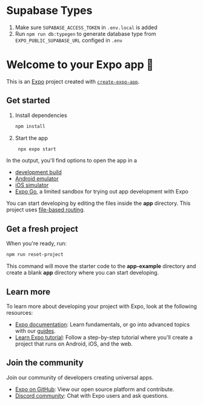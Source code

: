 # Supabase Types

1. Make sure `SUPABASE_ACCESS_TOKEN` in `.env.local` is added
2. Run `npm run db:typegen` to generate database type from
   `EXPO_PUBLIC_SUPABASE_URL` configed in `.env`

# Welcome to your Expo app 👋

This is an [Expo](https://expo.dev) project created with
[`create-expo-app`](https://www.npmjs.com/package/create-expo-app).

## Get started

1. Install dependencies

    ```bash
    npm install
    ```

2. Start the app

    ```bash
     npx expo start
    ```

In the output, you'll find options to open the app in a

-   [development build](https://docs.expo.dev/develop/development-builds/introduction/)
-   [Android emulator](https://docs.expo.dev/workflow/android-studio-emulator/)
-   [iOS simulator](https://docs.expo.dev/workflow/ios-simulator/)
-   [Expo Go](https://expo.dev/go), a limited sandbox for trying out app
    development with Expo

You can start developing by editing the files inside the **app** directory. This
project uses [file-based routing](https://docs.expo.dev/router/introduction).

## Get a fresh project

When you're ready, run:

```bash
npm run reset-project
```

This command will move the starter code to the **app-example** directory and
create a blank **app** directory where you can start developing.

## Learn more

To learn more about developing your project with Expo, look at the following
resources:

-   [Expo documentation](https://docs.expo.dev/): Learn fundamentals, or go into
    advanced topics with our [guides](https://docs.expo.dev/guides).
-   [Learn Expo tutorial](https://docs.expo.dev/tutorial/introduction/): Follow
    a step-by-step tutorial where you'll create a project that runs on Android,
    iOS, and the web.

## Join the community

Join our community of developers creating universal apps.

-   [Expo on GitHub](https://github.com/expo/expo): View our open source
    platform and contribute.
-   [Discord community](https://chat.expo.dev): Chat with Expo users and ask
    questions.
